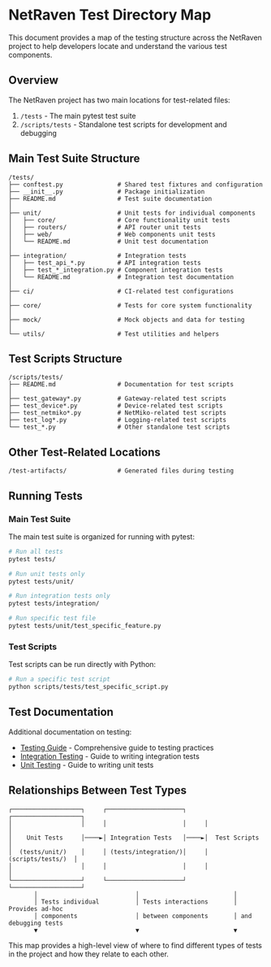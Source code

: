 # NetRaven Test Directory Map

This document provides a map of the testing structure across the NetRaven project to help developers locate and understand the various test components.

## Overview

The NetRaven project has two main locations for test-related files:

1. `/tests` - The main pytest test suite
2. `/scripts/tests` - Standalone test scripts for development and debugging

## Main Test Suite Structure

```
/tests/
├── conftest.py               # Shared test fixtures and configuration
├── __init__.py               # Package initialization
├── README.md                 # Test suite documentation
│
├── unit/                     # Unit tests for individual components
│   ├── core/                 # Core functionality unit tests
│   ├── routers/              # API router unit tests
│   ├── web/                  # Web components unit tests
│   └── README.md             # Unit test documentation
│
├── integration/              # Integration tests
│   ├── test_api_*.py         # API integration tests
│   ├── test_*_integration.py # Component integration tests
│   └── README.md             # Integration test documentation
│
├── ci/                       # CI-related test configurations
│
├── core/                     # Tests for core system functionality
│
├── mock/                     # Mock objects and data for testing
│
└── utils/                    # Test utilities and helpers
```

## Test Scripts Structure

```
/scripts/tests/
├── README.md                 # Documentation for test scripts
│
├── test_gateway*.py          # Gateway-related test scripts
├── test_device*.py           # Device-related test scripts
├── test_netmiko*.py          # NetMiko-related test scripts
├── test_log*.py              # Logging-related test scripts
└── test_*.py                 # Other standalone test scripts
```

## Other Test-Related Locations

```
/test-artifacts/              # Generated files during testing
```

## Running Tests

### Main Test Suite

The main test suite is organized for running with pytest:

```bash
# Run all tests
pytest tests/

# Run unit tests only
pytest tests/unit/

# Run integration tests only
pytest tests/integration/

# Run specific test file
pytest tests/unit/test_specific_feature.py
```

### Test Scripts

Test scripts can be run directly with Python:

```bash
# Run a specific test script
python scripts/tests/test_specific_script.py
```

## Test Documentation

Additional documentation on testing:

- [Testing Guide](testing.md) - Comprehensive guide to testing practices
- [Integration Testing](integration_testing.md) - Guide to writing integration tests
- [Unit Testing](unit_testing.md) - Guide to writing unit tests

## Relationships Between Test Types

```
┌───────────────────┐     ┌─────────────────────┐     ┌───────────────────┐
│                   │     │                     │     │                   │
│    Unit Tests     │────►│ Integration Tests   │────►│  Test Scripts     │
│  (tests/unit/)    │     │ (tests/integration/)│     │ (scripts/tests/)  │
│                   │     │                     │     │                   │
└───────────────────┘     └─────────────────────┘     └───────────────────┘
       │                           │                          │
       │ Tests individual          │ Tests interactions       │ Provides ad-hoc
       │ components                │ between components       │ and debugging tests
       ▼                           ▼                          ▼
```

This map provides a high-level view of where to find different types of tests in the project and how they relate to each other. 